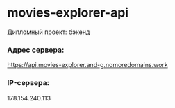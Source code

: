 # movies-explorer-api
Дипломный проект: бэкенд


### Адрес сервера:
https://api.movies-explorer.and-g.nomoredomains.work

### IP-сервера:
178.154.240.113
